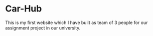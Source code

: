 # Car-Hub
This is my first website which I have built as team of 3 people for our assignment project in our university.
